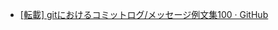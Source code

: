 - [[転載] gitにおけるコミットログ/メッセージ例文集100 · GitHub](https://gist.github.com/mono0926/e6ffd032c384ee4c1cef5a2aa4f778d7)